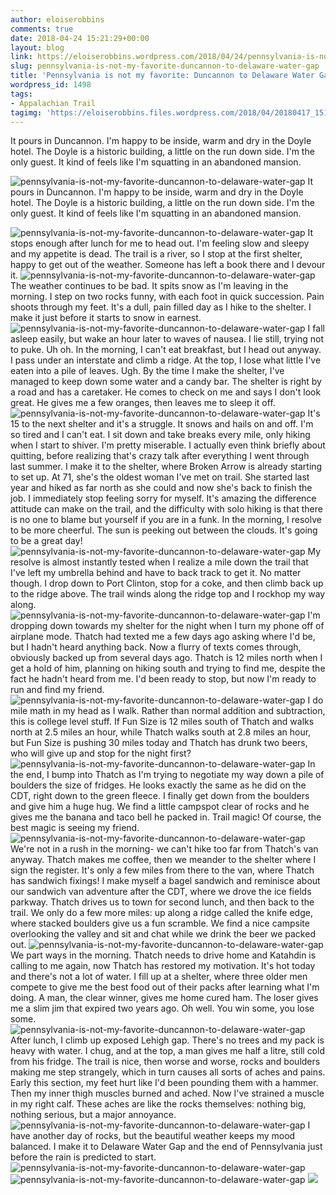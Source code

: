 ```yaml
---
author: eloiserobbins
comments: true
date: 2018-04-24 15:21:29+00:00
layout: blog
link: https://eloiserobbins.wordpress.com/2018/04/24/pennsylvania-is-not-my-favorite-duncannon-to-delaware-water-gap/
slug: pennsylvania-is-not-my-favorite-duncannon-to-delaware-water-gap
title: 'Pennsylvania is not my favorite: Duncannon to Delaware Water Gap.'
wordpress_id: 1498
tags:
- Appalachian Trail
tagimg: 'https://eloiserobbins.files.wordpress.com/2018/04/20180417_151228.jpg'
---
```


It pours in Duncannon. I'm happy to be inside, warm and dry in the Doyle hotel. The Doyle is a historic building, a little on the run down side. I'm the only guest. It kind of feels like I'm squatting in an abandoned mansion.


![pennsylvania-is-not-my-favorite-duncannon-to-delaware-water-gap](https://eloiserobbins.files.wordpress.com/2018/04/20180417_151228.jpg)
It pours in Duncannon. I'm happy to be inside, warm and dry in the Doyle hotel. The Doyle is a historic building, a little on the run down side. I'm the only guest. It kind of feels like I'm squatting in an abandoned mansion.

![pennsylvania-is-not-my-favorite-duncannon-to-delaware-water-gap](https://eloiserobbins.files.wordpress.com/2018/04/20180419_092056.jpg)
It stops enough after lunch for me to head out. I'm feeling slow and sleepy and my appetite is dead. The trail is a river, so I stop at the first shelter, happy to get out of the weather. Someone has left a book there and I devour it.
![pennsylvania-is-not-my-favorite-duncannon-to-delaware-water-gap](https://eloiserobbins.files.wordpress.com/2018/04/20180419_100137.jpg)
The weather continues to be bad. It spits snow as I'm leaving in the morning. I step on two rocks funny, with each foot in quick succession. Pain shoots through my feet. It's a dull, pain filled day as I hike to the shelter. I make it just before it starts to snow in earnest.
![pennsylvania-is-not-my-favorite-duncannon-to-delaware-water-gap](https://eloiserobbins.files.wordpress.com/2018/04/20180420_144450.jpg)
I fall asleep easily, but wake an hour later to waves of nausea. I lie still, trying not to puke. Uh oh. In the morning, I can't eat breakfast, but I head out anyway. I pass under an interstate and climb a ridge. At the top, I lose what little I've eaten into a pile of leaves. Ugh. By the time I make the shelter, I've managed to keep down some water and a candy bar. The shelter is right by a road and has a caretaker. He comes to check on me and says I don't look great. He gives me a few oranges, then leaves me to sleep it off.
![pennsylvania-is-not-my-favorite-duncannon-to-delaware-water-gap](https://eloiserobbins.files.wordpress.com/2018/04/20180420_150411.jpg)
It's 15 to the next shelter and it's a struggle. It snows and hails on and off. I'm so tired and I can't eat. I sit down and take breaks every mile, only hiking when I start to shiver. I'm pretty miserable. I actually even think briefly about quitting, before realizing that's crazy talk after everything I went through last summer. I make it to the shelter, where Broken Arrow is already starting to set up. At 71, she's the oldest woman I've met on trail. She started last year and hiked as far north as she could and now she's back to finish the job. I immediately stop feeling sorry for myself.
It's amazing the difference attitude can make on the trail, and the difficulty with solo hiking is that there is no one to blame but yourself if you are in a funk. In the morning, I resolve to be more cheerful. The sun is peeking out between the clouds. It's going to be a great day!
![pennsylvania-is-not-my-favorite-duncannon-to-delaware-water-gap](https://eloiserobbins.files.wordpress.com/2018/04/20180420_190421.jpg)
My resolve is almost instantly tested when I realize a mile down the trail that I've left my umbrella behind and have to back track to get it. No matter though. I drop down to Port Clinton, stop for a coke, and then climb back up to the ridge above. The trail winds along the ridge top and I rockhop my way along.
![pennsylvania-is-not-my-favorite-duncannon-to-delaware-water-gap](https://eloiserobbins.files.wordpress.com/2018/04/20180421_064910.jpg)
I'm dropping down towards my shelter for the night when I turn my phone off of airplane mode. Thatch had texted me a few days ago asking where I'd be, but I hadn't heard anything back. Now a flurry of texts comes through, obviously backed up from several days ago. Thatch is 12 miles north when I get a hold of him, planning on hiking south and trying to find me, despite the fact he hadn't heard from me. I'd been ready to stop, but now I'm ready to run and find my friend.
![pennsylvania-is-not-my-favorite-duncannon-to-delaware-water-gap](https://eloiserobbins.files.wordpress.com/2018/04/20180421_103154.jpg)
I do mile math in my head as I walk. Rather than normal addition and subtraction, this is college level stuff. If Fun Size is 12 miles south of Thatch and walks north at 2.5 miles an hour, while Thatch walks south at 2.8 miles an hour, but Fun Size is pushing 30 miles today and Thatch has drunk two beers, who will give up and stop for the night first?
![pennsylvania-is-not-my-favorite-duncannon-to-delaware-water-gap](https://eloiserobbins.files.wordpress.com/2018/04/20180421_103211.jpg)
In the end, I bump into Thatch as I'm trying to negotiate my way down a pile of boulders the size of fridges. He looks exactly the same as he did on the CDT, right down to the green fleece. I finally get down from the boulders and give him a huge hug. We find a little campspot clear of rocks and he gives me the banana and taco bell he packed in. Trail magic! Of course, the best magic is seeing my friend.
![pennsylvania-is-not-my-favorite-duncannon-to-delaware-water-gap](https://eloiserobbins.files.wordpress.com/2018/04/20180421_165024.jpg)
We're not in a rush in the morning- we can't hike too far from Thatch's van anyway. Thatch makes me coffee, then we meander to the shelter where I sign the register. It's only a few miles from there to the van, where Thatch has sandwich fixings! I make myself a bagel sandwich and reminisce about our sandwich van adventure after the CDT, where we drove the ice fields parkway. Thatch drives us to town for second lunch, and then back to the trail. We only do a few more miles: up along a ridge called the knife edge, where stacked boulders give us a fun scramble. We find a nice campsite overlooking the valley and sit and chat while we drink the beer we packed out.
![pennsylvania-is-not-my-favorite-duncannon-to-delaware-water-gap](https://eloiserobbins.files.wordpress.com/2018/04/20180421_170049.jpg)
We part ways in the morning. Thatch needs to drive home and Katahdin is calling to me again, now Thatch has restored my motivation. It's hot today and there's not a lot of water. I fill up at a shelter, where three older men compete to give me the best food out of their packs after learning what I'm doing. A man, the clear winner, gives me home cured ham. The loser gives me a slim jim that expired two years ago. Oh well. You win some, you lose some.
![pennsylvania-is-not-my-favorite-duncannon-to-delaware-water-gap](https://eloiserobbins.files.wordpress.com/2018/04/20180422_080301.jpg)
After lunch, I climb up exposed Lehigh gap. There's no trees and my pack is heavy with water. I chug, and at the top, a man gives me half a litre, still cold from his fridge. The trail is nice, then worse and worse, rocks and boulders making me step strangely, which in turn causes all sorts of aches and pains. Early this section, my feet hurt like I'd been pounding them with a hammer. Then my inner thigh muscles burned and ached. Now I've strained a muscle in my right calf. These aches are like the rocks themselves: nothing big, nothing serious, but a major annoyance. 
![pennsylvania-is-not-my-favorite-duncannon-to-delaware-water-gap](https://eloiserobbins.files.wordpress.com/2018/04/20180422_140348.jpg)
I have another day of rocks, but the beautiful weather keeps my mood balanced. I make it to Delaware Water Gap and the end of Pennsylvania just before the rain is predicted to start.
![pennsylvania-is-not-my-favorite-duncannon-to-delaware-water-gap](https://eloiserobbins.files.wordpress.com/2018/04/20180422_163400.jpg)
![pennsylvania-is-not-my-favorite-duncannon-to-delaware-water-gap](https://eloiserobbins.files.wordpress.com/2018/04/20180423_161121.jpg)
![](/data/user/0/org.wordpress.android/cache/20180423_1620581006713591.jpg)
